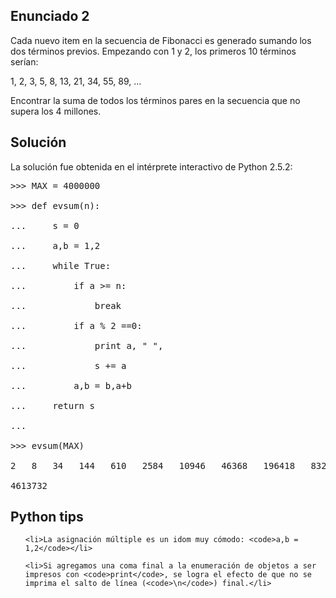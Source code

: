 <html><body><h2>Enunciado 2</h2>

Cada nuevo item en la secuencia de Fibonacci es generado sumando los dos términos previos. Empezando con 1 y 2, los primeros 10 términos serían:



1, 2, 3, 5, 8, 13, 21, 34, 55, 89, ...



Encontrar la suma de todos los términos pares en la secuencia que no supera los 4 millones.

<h2>Solución</h2>

La solución fue obtenida en el intérprete interactivo de Python 2.5.2:

<pre>&gt;&gt;&gt; MAX = 4000000

&gt;&gt;&gt; def evsum(n):

...     s = 0

...     a,b = 1,2

...     while True:

...         if a &gt;= n:

...             break

...         if a % 2 ==0:

...             print a, " ",

...             s += a

...         a,b = b,a+b

...     return s

...

&gt;&gt;&gt; evsum(MAX)

2   8   34   144   610   2584   10946   46368   196418   832040   3524578

4613732</pre>

<h2>Python tips</h2>

<ul>

	<li>La asignación múltiple es un idom muy cómodo: <code>a,b = 1,2</code></li>

	<li>Si agregamos una coma final a la enumeración de objetos a ser impresos con <code>print</code>, se logra el efecto de que no se imprima el salto de línea (<code>\n</code>) final.</li>

</ul></body></html>